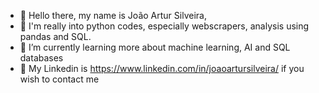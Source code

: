- 👋 Hello there, my name is João Artur Silveira, 
- 👀 I'm really into python codes, especially webscrapers, analysis using pandas and SQL.
- 🌱 I’m currently learning more about machine learning, AI and SQL databases
- :e-mail: My Linkedin is https://www.linkedin.com/in/joaoartursilveira/ if you wish to contact me
<!---
joaoartursilveira/joaoartursilveira is a ✨ special ✨ repository because its `README.md` (this file) appears on your GitHub profile.
You can click the Preview link to take a look at your changes.
--->
